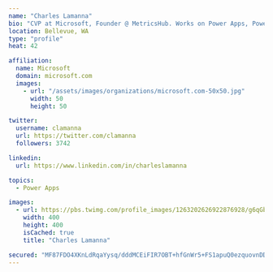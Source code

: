 ```yaml
---
name: "Charles Lamanna"
bio: "CVP at Microsoft, Founder @ MetricsHub. Works on Power Apps, Power Automate, Power Virtual Agent, Common Data Service and Dynamics 365."
location: Bellevue, WA
type: "profile"
heat: 42

affiliation:
  name: Microsoft
  domain: microsoft.com
  images:
    - url: "/assets/images/organizations/microsoft.com-50x50.jpg"
      width: 50
      height: 50

twitter:
  username: clamanna
  url: https://twitter.com/clamanna
  followers: 3742

linkedin:
  url: https://www.linkedin.com/in/charleslamanna

topics:
  - Power Apps

images:
  - url: https://pbs.twimg.com/profile_images/1263202626922876928/g6qGbHZ-_400x400.jpg
    width: 400
    height: 400
    isCached: true
    title: "Charles Lamanna"

secured: "MF87FDO4XKnLdRqaYysq/dddMCEiFIR7OBT+hfGnWr5+FS1apuQ0ezquovnDDNLDA5UEWLKBvBCubcfIsCTWPI67jzy2DsxAiZrXXxAK3rLSAnmKBEft+YxoZf+A+ML7n9+flokbtqKx4Jd6TyejGqfYB4R2O81fNeDaI0hPFhLXQTmYSsawFIjPo+EXndcvCNJSNdsBcnysRkxEDXiFlSoBmwcVB7HU3yFqN5+RtFvNpanDHdy8dcyJoAxlUd+BwHm4Xga6QTjJU3C87H9Y04wxfxfpC/M5Gi2dKOoPEf37VldjkErzy5RsDTvMc5MxMej1stmZTHrioFocU0bHl7dkhJbekt8FcOM9mrYTfDfboJzWdgJ+6DKwqYIl8NvVuVORTV04DghcbocM/vZPtHLmSAav3027dsOv8sS3r8A=;QmU+wrfPjaxplebGFyRLGw=="
---
```


